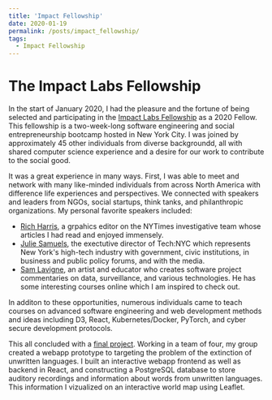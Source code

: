 ```yaml
---
title: 'Impact Fellowship'
date: 2020-01-19
permalink: /posts/impact_fellowship/
tags:
  - Impact Fellowship
---
```


The Impact Labs Fellowship
======

In the start of January 2020, I had the pleasure and the fortune of being selected and participating in the [Impact Labs 
Fellowship](https://www.impactlabs.io/fellowship/) as a 2020 Fellow. This fellowship is a two-week-long software engineering and 
social entrepreneurship bootcamp hosted in New York City. I was joined by approximately 45 other individuals from diverse backgroundd, all
with shared computer science experience and a desire for our work to contribute to the social good.

It was a great experience in many ways. First, I was able to meet and network with many like-minded individuals from across North America
with difference life experiences and perspectives. We connected with speakers and leaders from NGOs, social startups, think tanks, and
philanthropic organizations. My personal favorite speakers included:

- [Rich Harris](https://www.nytimes.com/by/rich-harris), a grpahics editor on the NYTimes investigative team whose articles I had read
and enjoyed immensely.
- [Julie Samuels](https://www.techcongress.io/leadership/julie-samuels), the exectutive director of Tech:NYC which represents New York's 
high-tech industry with government, civic institutions, in business and public policy forums, and with the media.
- [Sam Lavigne](http://lav.io/), an artist and educator who creates software project commentaries on data, surveillance, and various
technologies. He has some interesting courses online which I am inspired to check out.

In additon to these opportunities, numerous individuals came to teach courses on advanced software engineering and web development
methods and ideas including D3, React, Kubernetes/Docker, PyTorch, and cyber secure development protocols.


This all concluded with a [final project](https://github.com/DesuImudia/Unwritten-Languages/tree/frontend). Working in a team of four, my group created a webapp prototype to targeting the problem of the
extinction of unwritten languages. I built an interactive webapp frontend as well as backend in React, and constructing a PostgreSQL 
database to store auditory recordings and information about words from unwritten languages. This information I vizualized on an interactive
world map using Leaflet.
